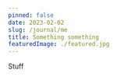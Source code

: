 ```yaml
---
pinned: false
date: 2023-02-02
slug: /journal/me
title: Something something
featuredImage: ./featured.jpg
---
```


Stuff
